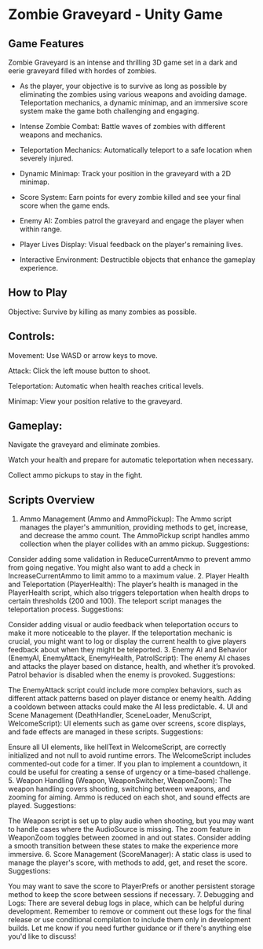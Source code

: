 # Zombie Graveyard - Unity Game

## Game Features


Zombie Graveyard is an intense and thrilling 3D game set in a dark and eerie graveyard filled with hordes of zombies. 

* As the player, your objective is to survive as long as possible by eliminating the zombies using various weapons and avoiding damage. Teleportation mechanics, a dynamic minimap, and an immersive score system make the game both challenging and engaging.


* Intense Zombie Combat: Battle waves of zombies with different weapons and mechanics.


* Teleportation Mechanics: Automatically teleport to a safe location when severely injured.


* Dynamic Minimap: Track your position in the graveyard with a 2D minimap.


* Score System: Earn points for every zombie killed and see your final score when the game ends.


* Enemy AI: Zombies patrol the graveyard and engage the player when within range.


* Player Lives Display: Visual feedback on the player's remaining lives.


* Interactive Environment: Destructible objects that enhance the gameplay experience.


## How to Play


Objective: Survive by killing as many zombies as possible.


## Controls:


Movement: Use WASD or arrow keys to move.


Attack: Click the left mouse button to shoot.


Teleportation: Automatic when health reaches critical levels.


Minimap: View your position relative to the graveyard.


## Gameplay:


Navigate the graveyard and eliminate zombies.


Watch your health and prepare for automatic teleportation when necessary.


Collect ammo pickups to stay in the fight.


## Scripts Overview

1. Ammo Management (Ammo and AmmoPickup):
The Ammo script manages the player's ammunition, providing methods to get, increase, and decrease the ammo count. The AmmoPickup script handles ammo collection when the player collides with an ammo pickup.
Suggestions:

Consider adding some validation in ReduceCurrentAmmo to prevent ammo from going negative.
You might also want to add a check in IncreaseCurrentAmmo to limit ammo to a maximum value.
2. Player Health and Teleportation (PlayerHealth):
The player’s health is managed in the PlayerHealth script, which also triggers teleportation when health drops to certain thresholds (200 and 100). The teleport script manages the teleportation process.
Suggestions:

Consider adding visual or audio feedback when teleportation occurs to make it more noticeable to the player.
If the teleportation mechanic is crucial, you might want to log or display the current health to give players feedback about when they might be teleported.
3. Enemy AI and Behavior (EnemyAI, EnemyAttack, EnemyHealth, PatrolScript):
The enemy AI chases and attacks the player based on distance, health, and whether it’s provoked. Patrol behavior is disabled when the enemy is provoked.
Suggestions:

The EnemyAttack script could include more complex behaviors, such as different attack patterns based on player distance or enemy health.
Adding a cooldown between attacks could make the AI less predictable.
4. UI and Scene Management (DeathHandler, SceneLoader, MenuScript, WelcomeScript):
UI elements such as game over screens, score displays, and fade effects are managed in these scripts.
Suggestions:

Ensure all UI elements, like hellText in WelcomeScript, are correctly initialized and not null to avoid runtime errors.
The WelcomeScript includes commented-out code for a timer. If you plan to implement a countdown, it could be useful for creating a sense of urgency or a time-based challenge.
5. Weapon Handling (Weapon, WeaponSwitcher, WeaponZoom):
The weapon handling covers shooting, switching between weapons, and zooming for aiming. Ammo is reduced on each shot, and sound effects are played.
Suggestions:

The Weapon script is set up to play audio when shooting, but you may want to handle cases where the AudioSource is missing.
The zoom feature in WeaponZoom toggles between zoomed in and out states. Consider adding a smooth transition between these states to make the experience more immersive.
6. Score Management (ScoreManager):
A static class is used to manage the player's score, with methods to add, get, and reset the score.
Suggestions:

You may want to save the score to PlayerPrefs or another persistent storage method to keep the score between sessions if necessary.
7. Debugging and Logs:
There are several debug logs in place, which can be helpful during development. Remember to remove or comment out these logs for the final release or use conditional compilation to include them only in development builds.
Let me know if you need further guidance or if there's anything else you'd like to discuss!
